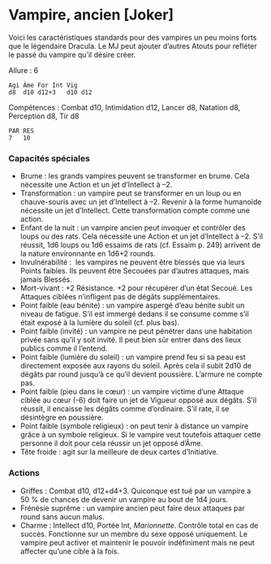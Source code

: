 
# Vampire, ancien [Joker]
Voici les caractéristiques standards pour des vampires un peu moins forts que le légendaire Dracula. Le MJ peut ajouter d’autres Atouts pour refléter le passé du vampire qu’il désire créer.

Allure : 6

	Agi	Âme	For	Int	Vig
	d8	d10	d12+3	d10	d12

Compétences : Combat d10, Intimidation d12, Lancer d8, Natation d8, Perception d8, Tir d8

	PAR	RES
	7	10

### Capacités spéciales
- Brume : les grands vampires peuvent se transformer en brume. Cela nécessite une Action et un jet d’Intellect à –2.
- Transformation : un vampire peut se transformer en un loup ou en chauve-souris avec un jet d’Intellect à –2. Revenir à la forme humanoïde nécessite un jet d’Intellect. Cette transformation compte comme une action.
- Enfant de la nuit :  un vampire ancien peut invoquer et contrôler des loups ou des rats. Cela nécessite une Action et un jet d’Intellect à –2. S’il réussit, 1d6 loups ou 1d6 essaims de rats (cf. Essaim p. 249) arrivent de la nature environnante en 1d6+2 rounds.
- Invulnérabilité :  les vampires ne peuvent être blessés que via leurs Points faibles. Ils peuvent être Secouées par d’autres attaques, mais jamais Blessés.
- Mort-vivant : +2 Résistance. +2 pour récupérer d’un état Secoué. Les Attaques ciblées n’infligent pas de dégâts supplémentaires.
- Point faible (eau bénite) : un vampire aspergé d’eau bénite subit un niveau de fatigue. S’il est immergé dedans il se consume comme s’il était exposé à la lumière du soleil (cf. plus bas).
- Point faible (invité) : un vampire ne peut pénétrer dans une habitation privée sans qu’il y soit invité. Il peut bien sûr entrer dans des lieux publics comme il l’entend.
- Point faible (lumière du soleil) : un vampire prend feu si sa peau est directement exposée aux rayons du soleil. Après cela il subit 2d10 de dégâts par round jusqu’à ce qu’il devient poussière. L’armure ne compte pas.
- Point faible (pieu dans le cœur) : un vampire victime d’une Attaque ciblée au cœur (-6) doit faire un jet de Vigueur opposé aux dégâts. S’il réussit, il encaisse les dégâts comme d’ordinaire. S’il rate, il se désintègre en poussière.
- Point faible (symbole religieux) : on peut tenir à distance un vampire grâce à un symbole religieux. Si le vampire veut toutefois attaquer cette personne il doit pour cela réussir un jet opposé d’Âme.
- Tête froide : agit sur la meilleure de deux cartes d’Initiative.

### Actions
- Griffes : Combat d10, d12+d4+3. Quiconque est tué par un vampire a 50 % de chances de devenir un vampire au bout de 1d4 jours.
- Frénésie suprême : un vampire ancien peut faire deux attaques par round sans aucun malus.
- Charme : Intellect d10, Portée Int, _Marionnette_. Contrôle total en cas de succès. Fonctionne sur un membre du sexe opposé uniquement. Le vampire peut activer et maintenir le pouvoir indéfiniment mais ne peut affecter qu’une cible à la fois.
